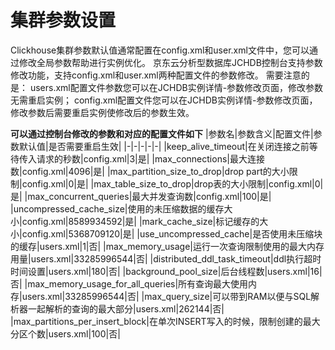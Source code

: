 # 集群参数设置

Clickhouse集群参数默认值通常配置在config.xml和user.xml文件中，您可以通过修改全局参数帮助进行实例优化。
京东云分析型数据库JCHDB控制台支持参数修改功能，支持config.xml和user.xml两种配置文件的参数修改。
需要注意的是：
users.xml配置文件参数您可以在JCHDB实例详情-参数修改页面，修改参数无需重启实例；
config.xml配置文件您可以在JCHDB实例详情-参数修改页面，修改参数后需要重启实例使修改后的参数生效。

**可以通过控制台修改的参数和对应的配置文件如下**
|参数名|参数含义|配置文件|参数默认值|是否需要重启生效|
|-|-|-|-|-|
|keep_alive_timeout|在关闭连接之前等待传入请求的秒数|config.xml|3|是|
|max_connections|最大连接数|config.xml|4096|是|
|max_partition_size_to_drop|drop part的大小限制|config.xml|0|是|
|max_table_size_to_drop|drop表的大小限制|config.xml|0|是|
|max_concurrent_queries|最大并发查询数|config.xml|100|是|
|uncompressed_cache_size|使用的未压缩数据的缓存大小|config.xml|8589934592|是|
|mark_cache_size|标记缓存的大小|config.xml|5368709120|是|
|use_uncompressed_cache|是否使用未压缩块的缓存|users.xml|1|否|
|max_memory_usage|运行一次查询限制使用的最大内存用量|users.xml|33285996544|否|
|distributed_ddl_task_timeout|ddl执行超时时间设置|users.xml|180|否|
|background_pool_size|后台线程数|users.xml|16|否|
|max_memory_usage_for_all_queries|所有查询最大使用内存|users.xml|33285996544|否|
|max_query_size|可以带到RAM以便与SQL解析器一起解析的查询的最大部分|users.xml|262144|否|
|max_partitions_per_insert_block|在单次INSERT写入的时候，限制创建的最大分区个数|users.xml|100|否|
